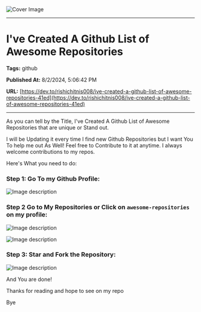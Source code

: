   <img src="https://media.dev.to/cdn-cgi/image/width=1000,height=420,fit=cover,gravity=auto,format=auto/https%3A%2F%2Fdev-to-uploads.s3.amazonaws.com%2Fuploads%2Farticles%2Fv83thet4afsoijd54cx8.png" alt="Cover Image" />
  <hr />
  
  # I've Created A Github List of Awesome Repositories
  
  **Tags:** github

  **Published At:** 8/2/2024, 5:06:42 PM

  **URL:** [https://dev.to/rishichitnis008/ive-created-a-github-list-of-awesome-repositories-41ed](https://dev.to/rishichitnis008/ive-created-a-github-list-of-awesome-repositories-41ed)

  <hr />
  As you can tell by the Title, I've Created A Github List of Awesome  Repositories that are unique or Stand out.


I will be Updating it every time I find new Github Repositories but I want You To help me out As Well! Feel free to Contribute to it at  anytime. I always welcome contributions to my repos.


Here's What you need to do:

### Step 1: Go To my Github Profile:


![Image description](https://dev-to-uploads.s3.amazonaws.com/uploads/articles/qgxcvhjnf7eq1ddnen2x.png)


### Step 2 Go to My Repositories or Click on `awesome-repositories`   on my profile:


![Image description](https://dev-to-uploads.s3.amazonaws.com/uploads/articles/jdio6k5tnbblj1hyye6s.png)


![Image description](https://dev-to-uploads.s3.amazonaws.com/uploads/articles/af3l6d6xp0c38w5oe472.png)


### Step 3: Star and Fork the Repository:

![Image description](https://dev-to-uploads.s3.amazonaws.com/uploads/articles/ti9g7l3dg9gd5yh1lyd3.png)

And You are done!

Thanks for reading and hope to see on my repo

Bye

    
  